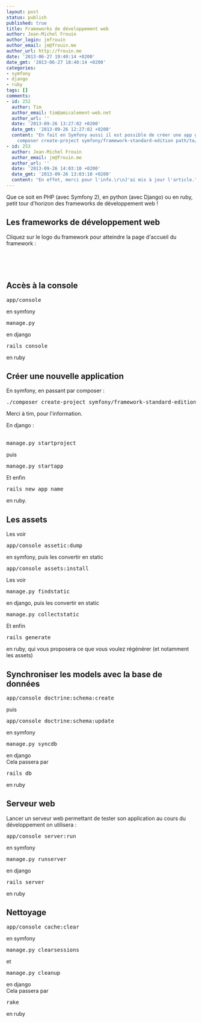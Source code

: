 ```yaml
---
layout: post
status: publish
published: true
title: Frameworks de développement web
author: Jean-Michel Frouin
author_login: jmfrouin
author_email: jm@frouin.me
author_url: http://frouin.me
date: '2013-06-27 19:40:14 +0200'
date_gmt: '2013-06-27 18:40:14 +0200'
categories:
- symfony
- django
- ruby
tags: []
comments:
- id: 252
  author: Tim
  author_email: tim@amicalement-web.net
  author_url: ''
  date: '2013-09-26 13:27:02 +0200'
  date_gmt: '2013-09-26 12:27:02 +0200'
  content: "En fait en Symfony aussi il est possible de créer une app grâce à composer:\r\n\r\nphp
    composer create-project symfony/framework-standard-edition path/to/install"
- id: 253
  author: Jean-Michel Frouin
  author_email: jm@frouin.me
  author_url: ''
  date: '2013-09-26 14:03:10 +0200'
  date_gmt: '2013-09-26 13:03:10 +0200'
  content: "En effet, merci pour l'info.\r\nJ'ai mis à jour l'article."
---
```

<p>Que ce soit en PHP (avec Symfony 2), en python (avec Django) ou en ruby, petit tour d'horizon des frameworks de développement web !</p>
<!--more-->
<h2>Les frameworks de développement web</h2>
<p>Cliquez sur le logo du framework pour atteindre la page d'accueil du framework :</p>
<p><a href="http://symfony.com/" target="_blank"><img alt="" src="http://symfony.com/images/common/logo/logo_symfony_header.png" /></a>
<a href="https://www.djangoproject.com/" target="_blank"><img alt="" src="https://www.djangoproject.com/s/img/site/hdr_logo.b19c5e60269d.gif" /></a>
<a href="http://rubyonrails.org/" target="_blank"><img alt="" src="http://rubyonrails.org/images/rails.png" /></a></p>
<p>&nbsp;</p>
<h2>Accès à la console</h2>
<pre class="brush:shell">app/console</pre>
<p>en symfony</p>
<pre class="brush:shell">manage.py</pre>
<p>en django</p>
<pre class="brush:shell">rails console</pre>
<p>en ruby</p>
<h2>Créer une nouvelle application</h2>
<p>En symfony, en passant par composer : </p>
<pre class="brush:shell">./composer create-project symfony/framework-standard-edition path</pre>
<p>Merci à tim, pour l'information.</p>
<p>En django :<br />
<br/></p>
<pre class="brush:shell">manage.py startproject</pre>
<p>puis</p>
<pre class="brush:shell">manage.py startapp</pre>
<p>Et enfin</p>
<pre class="brush:shell">rails new app_name</pre>
<p>en ruby.</p>
<h2>Les assets</h2>
<p>Les voir</p>
<pre class="brush:shell">app/console assetic:dump</pre>
<p>en symfony, puis les convertir en static</p>
<pre class="brush:shell">app/console assets:install</pre>
<p>Les voir</p>
<pre class="brush:shell">manage.py findstatic</pre>
<p>en django, puis les convertir en static</p>
<pre class="brush:shell">manage.py collectstatic</pre>
<p>Et enfin</p>
<pre class="brush:shell">rails generate</pre>
<p>en ruby, qui vous proposera ce que vous voulez régénérer (et notamment les assets)</p>
<h2>Synchroniser les models avec la base de données</h2>
<pre class="brush:shell">app/console doctrine:schema:create</pre>
<p>puis</p>
<pre class="brush:shell">app/console doctrine:schema:update</pre>
<p>en symfony</p>
<pre class="brush:shell">manage.py syncdb</pre>
<p>en django<br />
Cela passera par</p>
<pre class="brush:shell">rails db</pre>
<p>en ruby</p>
<h2>Serveur web</h2>
<p>Lancer un serveur web permettant de tester son application au cours du développement on utilisera :</p>
<pre class="brush:shell">app/console server:run</pre>
<p>en symfony</p>
<pre class="brush:shell">manage.py runserver</pre>
<p>en django</p>
<pre class="brush:shell">rails server</pre>
<p>en ruby</p>
<h2>Nettoyage</h2>
<pre class="brush:shell">app/console cache:clear</pre>
<p>en symfony</p>
<pre class="brush:shell">manage.py clearsessions</pre>
<p>et</p>
<pre class="brush:shell">manage.py cleanup</pre>
<p>en django<br />
Cela passera par</p>
<pre class="brush:shell">rake</pre>
<p>en ruby</p>
